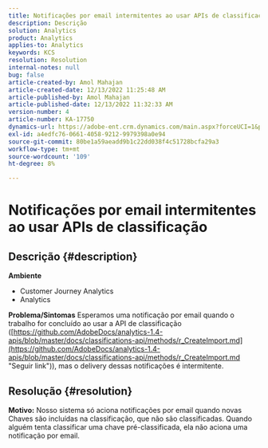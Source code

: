 ```yaml
---
title: Notificações por email intermitentes ao usar APIs de classificação
description: Descrição
solution: Analytics
product: Analytics
applies-to: Analytics
keywords: KCS
resolution: Resolution
internal-notes: null
bug: false
article-created-by: Amol Mahajan
article-created-date: 12/13/2022 11:25:48 AM
article-published-by: Amol Mahajan
article-published-date: 12/13/2022 11:32:33 AM
version-number: 4
article-number: KA-17750
dynamics-url: https://adobe-ent.crm.dynamics.com/main.aspx?forceUCI=1&pagetype=entityrecord&etn=knowledgearticle&id=6d00fbe0-d87a-ed11-81ac-6045bd006239
exl-id: a4edfc76-0661-4058-9212-9979398a0e94
source-git-commit: 80be1a59aeadd9b1c22dd038f4c51728bcfa29a3
workflow-type: tm+mt
source-wordcount: '109'
ht-degree: 8%

---
```


# Notificações por email intermitentes ao usar APIs de classificação

## Descrição {#description}

<b>Ambiente</b>
- Customer Journey Analytics
- Analytics



<b>Problema/Sintomas</b>
Esperamos uma notificação por email quando o trabalho for concluído ao usar a API de classificação ([https://github.com/AdobeDocs/analytics-1.4-apis/blob/master/docs/classifications-api/methods/r_CreateImport.md](https://github.com/AdobeDocs/analytics-1.4-apis/blob/master/docs/classifications-api/methods/r_CreateImport.md "Seguir link")), mas o delivery dessas notificações é intermitente.


## Resolução {#resolution}

<b>Motivo:</b>
Nosso sistema só aciona notificações por email quando novas Chaves são incluídas na classificação, que não são classificadas. Quando alguém tenta classificar uma chave pré-classificada, ela não aciona uma notificação por email.
